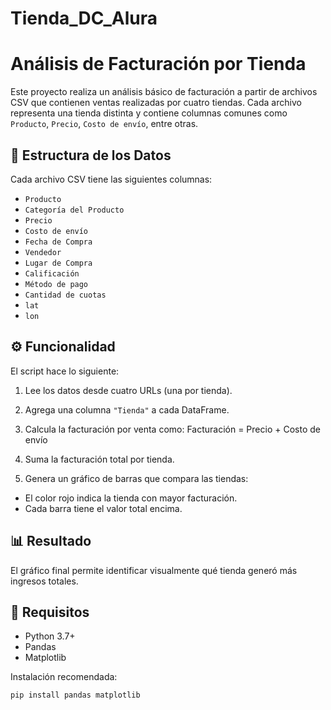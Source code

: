 # Tienda_DC_Alura
# Análisis de Facturación por Tienda

Este proyecto realiza un análisis básico de facturación a partir de archivos CSV que contienen ventas realizadas por cuatro tiendas. Cada archivo representa una tienda distinta y contiene columnas comunes como `Producto`, `Precio`, `Costo de envío`, entre otras.

## 📁 Estructura de los Datos

Cada archivo CSV tiene las siguientes columnas:

- `Producto`
- `Categoría del Producto`
- `Precio`
- `Costo de envío`
- `Fecha de Compra`
- `Vendedor`
- `Lugar de Compra`
- `Calificación`
- `Método de pago`
- `Cantidad de cuotas`
- `lat`
- `lon`

## ⚙️ Funcionalidad

El script hace lo siguiente:

1. Lee los datos desde cuatro URLs (una por tienda).
2. Agrega una columna `"Tienda"` a cada DataFrame.
3. Calcula la facturación por venta como:
Facturación = Precio + Costo de envío

4. Suma la facturación total por tienda.
5. Genera un gráfico de barras que compara las tiendas:
- El color rojo indica la tienda con mayor facturación.
- Cada barra tiene el valor total encima.

## 📊 Resultado

El gráfico final permite identificar visualmente qué tienda generó más ingresos totales.

## 🧪 Requisitos

- Python 3.7+
- Pandas
- Matplotlib

Instalación recomendada:
```bash
pip install pandas matplotlib
